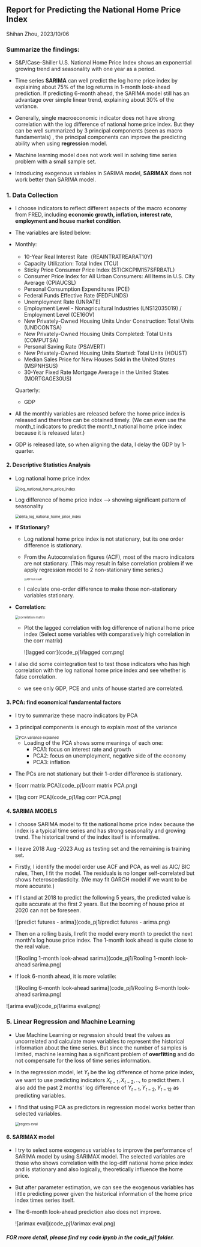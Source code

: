 ## Report for Predicting the National Home Price Index

Shihan Zhou, 2023/10/06



### Summarize the findings:

* S&P/Case-Shiller U.S. National Home Price Index shows an exponential growing trend and seasonality with one year as a period.
* Time series **SARIMA** can well predict the log home price index by explaining about 75% of the log returns in 1-month look-ahead prediction. If predicting 6-month ahead, the SARIMA model still has an advantage over simple linear trend, explaining about 30% of the variance.  
* Generally, single macroeconomic indicator does not have strong correlation with the log difference of national home price index. But they can be well summarized by 3 principal components (seen as macro  fundamentals) , the principal components can improve the predicting ability when using **regression** model.

* Machine learning model does not work well in solving time series problem with a small sample set.
* Introducing exogenous variables in SARIMA model, **SARIMAX** does not work better than SARIMA model.



### 1. Data Collection

* I choose indicators to reflect different aspects of the macro economy from FRED, including **economic growth, inflation, interest rate,  employment and house market condition**.

* The variables are  listed below:

* Monthly:

  - 10-Year Real Interest Rate（REAINTRATREARAT10Y)
  - Capacity Utilization: Total Index (TCU)
  - Sticky Price Consumer Price Index (STICKCPIM157SFRBATL)
  - Consumer Price Index for All Urban Consumers: All Items in U.S. City Average (CPIAUCSL)
  - Personal Consumption Expenditures (PCE)
  - Federal Funds Effective Rate (FEDFUNDS)
  - Unemployment Rate (UNRATE)
  - Employment Level - Nonagricultural Industries (LNS12035019) / Employment Level (CE16OV)
  - New Privately-Owned Housing Units Under Construction: Total Units (UNDCONTSA)
  - New Privately-Owned Housing Units Completed: Total Units (COMPUTSA)
  - Personal Saving Rate (PSAVERT)
  - New Privately-Owned Housing Units Started: Total Units (HOUST)
  - Median Sales Price for New Houses Sold in the United States (MSPNHSUS)
  - 30-Year Fixed Rate Mortgage Average in the United States (MORTGAGE30US)

  Quarterly:

  - GDP

* All the monthly variables are released before the home price index is released and therefore can be obtained timely. (We can even use the month_t indicators to predict the month_t  national home price index because it is released later.) 

* GDP is released late, so when aligning the data, I delay the GDP by 1-quarter.



#### 2. Descriptive Statistics Analysis

* Log national home price index

  <img src="code_pj1/log_national_home_price_index.png" alt="log_national_home_price_index" style="zoom:72%;" />

* Log difference of home price index --> showing significant pattern of seasonality

  <img src="code_pj1/delta_log_national_home_price_index.png" alt="delta_log_national_home_price_index" style="zoom:67%;" />

* **If Stationary?**

  * Log national home price index is not stationary, but its one order difference is stationary.

  * From the Autocorrelation figures (ACF), most of the macro indicators are not stationary. (This may result in false correlation problem if we apply regression model to 2 non-stationary time series.)

    <img src="code_pj1/ADF test result1.png" alt="ADF test result1" style="zoom:40%;" />

  * I calculate one-order difference to make those non-stationary variables stationary. 

* **Correlation:**

  <img src="code_pj1/correlation matrix.png" alt="correlation matrix" style="zoom:60%;" />

  * Plot the lagged correlation with log difference of national home price index (Select some variables with comparatively high correlation in the corr matrix)

    ![lagged corr](code_pj1/lagged corr.png)

* I also did some cointegration test to test those indicators who has high correlation with the log national home price index and see whether is false correlation.
  * we see only GDP, PCE and units of house started are correlated.



#### 3. PCA: find economical fundamental factors

* I try to summarize these macro indicators by PCA

* 3 principal components is enough to explain most of the variance 

  <img src="code_pj1/PCA variance explained.png" alt="PCA variance explained" style="zoom:67%;" />

  * Loading of the PCA shows some meanings of each one:
    * PCA1: focus on interest rate and growth
    * PCA2: focus on unemployment, negative side of the economy
    * PCA3: inflation

* The PCs are not stationary but their 1-order difference is stationary.

* ![corr matrix PCA](code_pj1/corr matrix PCA.png)

* ![lag corr PCA](code_pj1/lag corr PCA.png)



#### 4. SARIMA MODELS 

* I choose SARIMA model to fit the national home price index because the index is a typical time series and has strong seasonality and growing trend. The historical trend of the index itself is informative.

* I leave 2018 Aug -2023 Aug as testing set and the remaining is training set.

* Firstly, I identify the model order use ACF and PCA, as well as AIC/ BIC rules, Then, I fit the model. The residuals is no longer self-correlated but shows heteroscedasticity. (We may fit GARCH model if we want to be more accurate.)

* If I stand at 2018 to predict the following 5 years, the predicted value is quite accurate at the first 2 years. But the booming of house price at 2020 can not be foreseen.

  ![predict futures - arima](code_pj1/predict futures - arima.png)

* Then on a rolling basis, I refit the model every month to predict the next month's log house price index. The 1-month look ahead is quite close to the real value. 

  ![Rooling 1-month look-ahead sarima](code_pj1/Rooling 1-month look-ahead sarima.png)

* If look 6-month ahead, it is more volatile:

  ![Rooling 6-month look-ahead sarima](code_pj1/Rooling 6-month look-ahead sarima.png)

  

![arima eval](code_pj1/arima eval.png)



### 5. Linear Regression and  Machine Learning 

* Use Machine Learning or regression should treat the values as uncorrelated and calculate more variables to represent the historical information about the time series. But since the number of samples is limited, machine learning has a significant problem of **overfitting** and do not compensate for the loss of time series information.

* In the regression model, let $Y_t$ be the log difference of home price index, we want to use predicting indicators $X_{t-1},X_{t-2},..$, to predict them. I also add the past 2 months' log difference of $Y_{t-1}, Y_{t-2}, Y_{t-12}$  as predicting variables. 

* I find that using PCA as predictors in regression model works better than selected variables. 

  <img src="code_pj1/regres eval.png" alt="regres eval" style="zoom:67%;" />



#### 6. SARIMAX model

*  I try to select some exogenous variables to improve the performance of SARIMA model by using SARIMAX model. The selected variables are those who shows correlation with the log-diff national home price index and is stationary and also logically, theoretically influence the home price.

* But after parameter estimation, we can see the exogenous variables has little predicting power given the historical information of the home price index times series itself.

* The 6-month look-ahead prediction also does not improve.

  ![arimax eval](code_pj1/arimax eval.png)





##### FOR more detail, please find my code ipynb in the code_pj1 folder.
